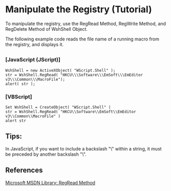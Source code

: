 # Manipulate the Registry (Tutorial)

To manipulate the registry, use the RegRead Method, RegWrite Method, and RegDelete Method of WshShell Object.

The following example code reads the file name of a running macro from the registry, and displays it.

## 

### \[JavaScript (JScript)\]

```
WshShell = new ActiveXObject( "WScript.Shell" );
str = WshShell.RegRead( "HKCU\\\Software\\\EmSoft\\\EmEditor v3\\\Common\\\MacroFile");
alert( str );
```

### \[VBScript\]

```
Set WshShell = CreateObject( "WScript.Shell" )
str = WshShell.RegRead( "HKCU\\Software\\EmSoft\\EmEditor v3\\Common\\MacroFile" )
alert str
```

## Tips:

In JavaScript, if you want to include a backslash "\\" within a string,
it must be preceded by another backslash "\\\".

## References

[Microsoft MSDN Library: RegRead Method](https://docs.microsoft.com/en-us/previous-versions//x05fawxd(v=vs.85))
